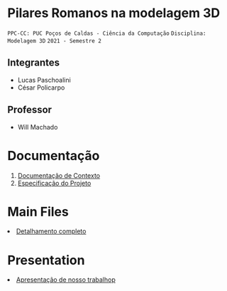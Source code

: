 # Pilares Romanos na modelagem 3D

`PPC-CC: PUC Poços de Caldas - Ciência da Computação`
`Disciplina: Modelagem 3D`
`2021 - Semestre 2`

## Integrantes

- Lucas Paschoalini
- César Policarpo


## Professor

- Will Machado

# Documentação

<ol>
<li><a href="docs/1-Documentação de Contexto.md"> Documentação de Contexto</a></li>
<li><a href="docs/2-Especificação do Projeto.md"> Especificação do Projeto</a></li>
</ol>

# Main Files

<li><a href="src/README.md"> Detalhamento completo</a></li>

# Presentation

<li><a href="presentation/README.md"> Apresentação de nosso trabalhop </a></li>
